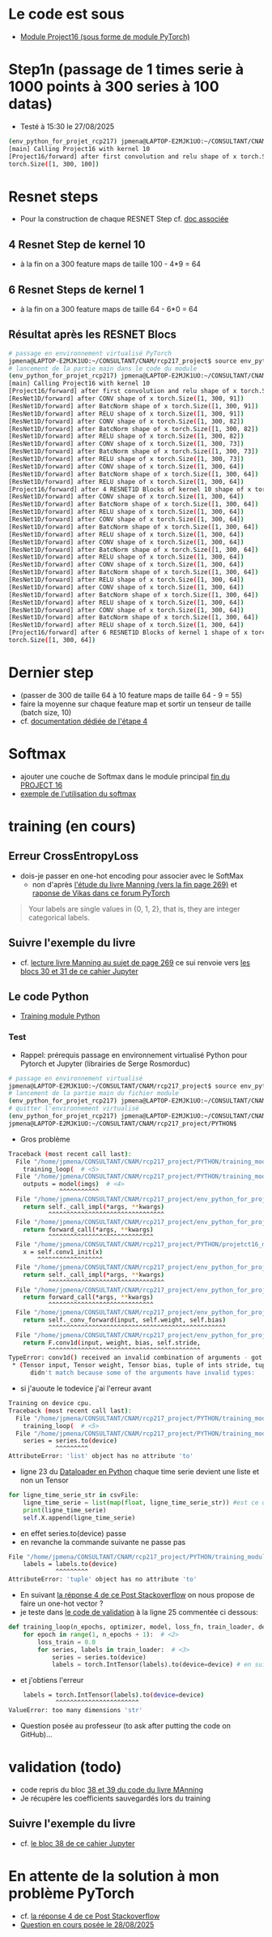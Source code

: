 # Le code est sous 
* [Module Project16 (sous forme de module PyTorch)](../../PYTHON/projetct16_module.py)
# Step1n (passage de 1 times serie à 1000 points à 300 series à 100 datas)
* Testé à 15:30 le 27/08/2025
```bash
(env_python_for_projet_rcp217) jpmena@LAPTOP-E2MJK1UO:~/CONSULTANT/CNAM/rcp217_project/PYTHON$ python projetct16_module.py 
[main] Calling Project16 with kernel 10
[Project16/forward] after first convolution and relu shape of x torch.Size([1, 300, 100])
torch.Size([1, 300, 100])
```
# Resnet steps
* Pour la construction de chaque RESNET Step cf. [doc associée](./2-RESNET.md)
## 4 Resnet Step de kernel 10

* à la fin on a 300 feature maps de taille 100 - 4*9 = 64
## 6 Resnet Steps de kernel 1

* à la fin on a 300 feature maps de taille 64 - 6*0 = 64
## Résultat après les RESNET Blocs
```bash
# passage en environnement virtualisé PyTorch
jpmena@LAPTOP-E2MJK1UO:~/CONSULTANT/CNAM/rcp217_project$ source env_python_for_projet_rcp217/bin/activate
# lancement de la partie main dans le code du module
(env_python_for_projet_rcp217) jpmena@LAPTOP-E2MJK1UO:~/CONSULTANT/CNAM/rcp217_project/PYTHON$ python projetct16_module.py 
[main] Calling Project16 with kernel 10
[Project16/forward] after first convolution and relu shape of x torch.Size([1, 300, 100])
[ResNet1D/forward] after CONV shape of x torch.Size([1, 300, 91])
[ResNet1D/forward] after BatcNorm shape of x torch.Size([1, 300, 91])
[ResNet1D/forward] after RELU shape of x torch.Size([1, 300, 91])
[ResNet1D/forward] after CONV shape of x torch.Size([1, 300, 82])
[ResNet1D/forward] after BatcNorm shape of x torch.Size([1, 300, 82])
[ResNet1D/forward] after RELU shape of x torch.Size([1, 300, 82])
[ResNet1D/forward] after CONV shape of x torch.Size([1, 300, 73])
[ResNet1D/forward] after BatcNorm shape of x torch.Size([1, 300, 73])
[ResNet1D/forward] after RELU shape of x torch.Size([1, 300, 73])
[ResNet1D/forward] after CONV shape of x torch.Size([1, 300, 64])
[ResNet1D/forward] after BatcNorm shape of x torch.Size([1, 300, 64])
[ResNet1D/forward] after RELU shape of x torch.Size([1, 300, 64])
[Project16/forward] after 4 RESNET1D Blocks of kernel 10 shape of x torch.Size([1, 300, 64])
[ResNet1D/forward] after CONV shape of x torch.Size([1, 300, 64])
[ResNet1D/forward] after BatcNorm shape of x torch.Size([1, 300, 64])
[ResNet1D/forward] after RELU shape of x torch.Size([1, 300, 64])
[ResNet1D/forward] after CONV shape of x torch.Size([1, 300, 64])
[ResNet1D/forward] after BatcNorm shape of x torch.Size([1, 300, 64])
[ResNet1D/forward] after RELU shape of x torch.Size([1, 300, 64])
[ResNet1D/forward] after CONV shape of x torch.Size([1, 300, 64])
[ResNet1D/forward] after BatcNorm shape of x torch.Size([1, 300, 64])
[ResNet1D/forward] after RELU shape of x torch.Size([1, 300, 64])
[ResNet1D/forward] after CONV shape of x torch.Size([1, 300, 64])
[ResNet1D/forward] after BatcNorm shape of x torch.Size([1, 300, 64])
[ResNet1D/forward] after RELU shape of x torch.Size([1, 300, 64])
[ResNet1D/forward] after CONV shape of x torch.Size([1, 300, 64])
[ResNet1D/forward] after BatcNorm shape of x torch.Size([1, 300, 64])
[ResNet1D/forward] after RELU shape of x torch.Size([1, 300, 64])
[ResNet1D/forward] after CONV shape of x torch.Size([1, 300, 64])
[ResNet1D/forward] after BatcNorm shape of x torch.Size([1, 300, 64])
[ResNet1D/forward] after RELU shape of x torch.Size([1, 300, 64])
[Project16/forward] after 6 RESNET1D Blocks of kernel 1 shape of x torch.Size([1, 300, 64])
torch.Size([1, 300, 64])
```
# Dernier step 
* (passer de 300 de taille 64 à 10 feature maps de taille 64 - 9 = 55)
* faire la moyenne sur chaque feature map et sortir un tenseur de taille (batch size, 10)
* cf. [documentation dédiée de l'étape 4](./4-AVERAGING.md)
# Softmax
* ajouter une couche de Softmax dans le module principal [fin du PROJECT 16](../../PYTHON/projetct16_module.py)
* [exemple de l'utilisation du softmax](https://how.dev/answers/what-is-pytorch-softmax)
# training (en cours)
## Erreur CrossEntropyLoss
* dois-je passer en one-hot encoding pour associer avec le SoftMax
  * non d'après [l'étude du livre Manning (vers la fin page 269)](./0-PYTHON_LECTURE.md) et [raponse de Vikas dans ce forum PyTorch](https://discuss.pytorch.org/t/is-this-the-right-way-to-use-cross-entropyloss/63066)
> Your labels are single values in {0, 1, 2}, that is, they are integer categorical labels.
## Suivre l'exemple du livre
* cf. [lecture livre Manning au sujet de page 269](./0-PYTHON_LECTURE.md) ce sui renvoie vers [les blocs 30 et 31 de ce cahier Jupyter](https://github.com/deep-learning-with-pytorch/dlwpt-code/blob/master/p1ch8/1_convolution.ipynb)
## Le code Python
* [Training module Python](../../PYTHON/training_module.py)
### Test
* Rappel: prérequis passage en environnement virtualisé Python pour Pytorch et Jupyter (librairies de Serge Rosmorduc)
```bash
# passage en environnement virtualisé
jpmena@LAPTOP-E2MJK1UO:~/CONSULTANT/CNAM/rcp217_project$ source env_python_for_projet_rcp217/bin/activate
# lancement de la partie main du fichier module
(env_python_for_projet_rcp217) jpmena@LAPTOP-E2MJK1UO:~/CONSULTANT/CNAM/rcp217_project/PYTHON$ python training_module.py
# quitter l'environnement virtualisé
(env_python_for_projet_rcp217) jpmena@LAPTOP-E2MJK1UO:~/CONSULTANT/CNAM/rcp217_project/PYTHON$ deactivate 
jpmena@LAPTOP-E2MJK1UO:~/CONSULTANT/CNAM/rcp217_project/PYTHON$
```
* Gros problème
```bash
Traceback (most recent call last):
  File "/home/jpmena/CONSULTANT/CNAM/rcp217_project/PYTHON/training_module.py", line 41, in <module>
    training_loop(  # <5>
  File "/home/jpmena/CONSULTANT/CNAM/rcp217_project/PYTHON/training_module.py", line 16, in training_loop
    outputs = model(imgs)  # <4>
              ^^^^^^^^^^^
  File "/home/jpmena/CONSULTANT/CNAM/rcp217_project/env_python_for_projet_rcp217/lib/python3.12/site-packages/torch/nn/modules/module.py", line 1511, in _wrapped_call_impl
    return self._call_impl(*args, **kwargs)
           ^^^^^^^^^^^^^^^^^^^^^^^^^^^^^^^^
  File "/home/jpmena/CONSULTANT/CNAM/rcp217_project/env_python_for_projet_rcp217/lib/python3.12/site-packages/torch/nn/modules/module.py", line 1520, in _call_impl
    return forward_call(*args, **kwargs)
           ^^^^^^^^^^^^^^^^^^^^^^^^^^^^^
  File "/home/jpmena/CONSULTANT/CNAM/rcp217_project/PYTHON/projetct16_module.py", line 42, in forward
    x = self.conv1_init(x)
        ^^^^^^^^^^^^^^^^^^
  File "/home/jpmena/CONSULTANT/CNAM/rcp217_project/env_python_for_projet_rcp217/lib/python3.12/site-packages/torch/nn/modules/module.py", line 1511, in _wrapped_call_impl
    return self._call_impl(*args, **kwargs)
           ^^^^^^^^^^^^^^^^^^^^^^^^^^^^^^^^
  File "/home/jpmena/CONSULTANT/CNAM/rcp217_project/env_python_for_projet_rcp217/lib/python3.12/site-packages/torch/nn/modules/module.py", line 1520, in _call_impl
    return forward_call(*args, **kwargs)
           ^^^^^^^^^^^^^^^^^^^^^^^^^^^^^
  File "/home/jpmena/CONSULTANT/CNAM/rcp217_project/env_python_for_projet_rcp217/lib/python3.12/site-packages/torch/nn/modules/conv.py", line 310, in forward
    return self._conv_forward(input, self.weight, self.bias)
           ^^^^^^^^^^^^^^^^^^^^^^^^^^^^^^^^^^^^^^^^^^^^^^^^^
  File "/home/jpmena/CONSULTANT/CNAM/rcp217_project/env_python_for_projet_rcp217/lib/python3.12/site-packages/torch/nn/modules/conv.py", line 306, in _conv_forward
    return F.conv1d(input, weight, bias, self.stride,
           ^^^^^^^^^^^^^^^^^^^^^^^^^^^^^^^^^^^^^^^^^^
TypeError: conv1d() received an invalid combination of arguments - got (list, Parameter, NoneType, tuple, tuple, tuple, int), but expected one of:
 * (Tensor input, Tensor weight, Tensor bias, tuple of ints stride, tuple of ints padding, tuple of ints dilation, int groups)
      didn't match because some of the arguments have invalid types:
```
* si j'auoute le todevice j'ai l'erreur avant
```bash
Training on device cpu.
Traceback (most recent call last):
  File "/home/jpmena/CONSULTANT/CNAM/rcp217_project/PYTHON/training_module.py", line 45, in <module>
    training_loop(  # <5>
  File "/home/jpmena/CONSULTANT/CNAM/rcp217_project/PYTHON/training_module.py", line 16, in training_loop
    series = series.to(device)
             ^^^^^^^^^
AttributeError: 'list' object has no attribute 'to'
```
* ligne 23 du [Dataloader en Python](../../PYTHON/dataloader_creation.py) chaque time serie devient une liste et non un Tensor
```python
for ligne_time_serie_str in csvFile:
    ligne_time_serie = list(map(float, ligne_time_serie_str)) #est ce que cela ne devrait pas t'il être un Tenseur
    print(ligne_time_serie)
    self.X.append(ligne_time_serie)
```
* en effet series.to(device) passe
* en revanche la commande suivante ne passe pas
```bash
File "/home/jpmena/CONSULTANT/CNAM/rcp217_project/PYTHON/training_module.py", line 17, in training_loop
    labels = labels.to(device)
             ^^^^^^^^^
AttributeError: 'tuple' object has no attribute 'to'
```
* En suivant [la réponse 4 de ce Post Stackoverflow](https://stackoverflow.com/questions/63825841/attributeerror-tuple-has-no-attribute-to) on nous propose de faire un one-hot vector ?
* je teste dans [le code de validation](../../PYTHON/validation_module.py) à la ligne 25 commentée ci dessous:
```python
def training_loop(n_epochs, optimizer, model, loss_fn, train_loader, device):
    for epoch in range(1, n_epochs + 1):  # <2>
        loss_train = 0.0
        for series, labels in train_loader:  # <3>
            series = series.to(device)
            labels = torch.IntTensor(labels).to(device=device) # en suivant le lien StackOverflow
```
* et j'obtiens l'erreur
```bash
    labels = torch.IntTensor(labels).to(device=device)
             ^^^^^^^^^^^^^^^^^^^^^^^
ValueError: too many dimensions 'str'
```
* Question posée au professeur (to ask after putting the code on GitHub)...
# validation (todo)
* code repris du bloc [38 et 39 du code du livre MAnning](https://github.com/deep-learning-with-pytorch/dlwpt-code/blob/master/p1ch8/1_convolution.ipynb)
* Je récupère les coefficients sauvegardés lors du training
## Suivre l'exemple du livre
* cf. [le bloc 38 de ce cahier Jupyter](https://github.com/deep-learning-with-pytorch/dlwpt-code/blob/master/p1ch8/1_convolution.ipynb)
# En attente de la solution à mon problème PyTorch
* cf. [la réponse 4 de ce Post Stackoverflow](https://stackoverflow.com/questions/63825841/attributeerror-tuple-has-no-attribute-to)
* [Question en cours posée le 28/08/2025](../Questions/3-PYTORCH_TENSORS.md)